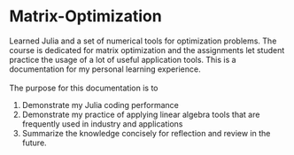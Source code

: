 # Matrix-Optimization

Learned Julia and a set of numerical tools for optimization problems. The course is dedicated for matrix optimization and the assignments let student practice the usage of a lot of useful application tools. This is a documentation for my personal learning experience. 
<br><br>The purpose for this documentation is to 
1) Demonstrate my Julia coding performance
2) Demonstrate my practice of applying linear algebra tools that are frequently used in industry and applications
3) Summarize the knowledge concisely for reflection and review in the future. 
